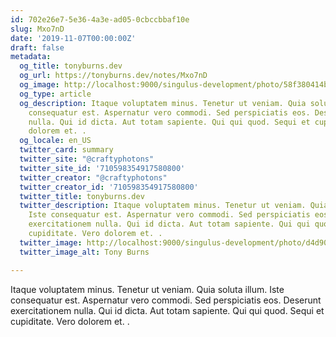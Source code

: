 ```yaml
---
id: 702e26e7-5e36-4a3e-ad05-0cbccbbaf10e
slug: Mxo7nD
date: '2019-11-07T00:00:00Z'
draft: false
metadata:
  og_title: tonyburns.dev
  og_url: https://tonyburns.dev/notes/Mxo7nD
  og_image: http://localhost:9000/singulus-development/photo/58f380414bbd67653d0fe2bf14b4ece0.jpeg
  og_type: article
  og_description: Itaque voluptatem minus. Tenetur ut veniam. Quia soluta illum. Iste
    consequatur est. Aspernatur vero commodi. Sed perspiciatis eos. Deserunt exercitationem
    nulla. Qui id dicta. Aut totam sapiente. Qui qui quod. Sequi et cupiditate. Vero
    dolorem et. .
  og_locale: en_US
  twitter_card: summary
  twitter_site: "@craftyphotons"
  twitter_site_id: '710598354917580800'
  twitter_creator: "@craftyphotons"
  twitter_creator_id: '710598354917580800'
  twitter_title: tonyburns.dev
  twitter_description: Itaque voluptatem minus. Tenetur ut veniam. Quia soluta illum.
    Iste consequatur est. Aspernatur vero commodi. Sed perspiciatis eos. Deserunt
    exercitationem nulla. Qui id dicta. Aut totam sapiente. Qui qui quod. Sequi et
    cupiditate. Vero dolorem et. .
  twitter_image: http://localhost:9000/singulus-development/photo/d4d90e1ca63a3a7341caeb48014d2739.jpeg
  twitter_image_alt: Tony Burns

---
```


Itaque voluptatem minus. Tenetur ut veniam. Quia soluta illum. Iste consequatur est. Aspernatur vero commodi. Sed perspiciatis eos. Deserunt exercitationem nulla. Qui id dicta. Aut totam sapiente. Qui qui quod. Sequi et cupiditate. Vero dolorem et. .
